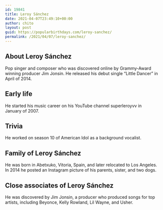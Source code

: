 ```yaml
---
id: 19841
title: Leroy Sánchez
date: 2021-04-07T23:49:10+00:00
author: chito
layout: post
guid: https://popularbirthdays.com/leroy-sanchez/
permalink: /2021/04/07/leroy-sanchez/
---
```

<!--Content-->


          
          
## About Leroy Sánchez



  Pop singer and composer who was discovered online by Grammy-Award winning producer Jim Jonsin. He released his debut single &#8220;Little Dancer&#8221; in April of 2014. 

                
                
## Early life



  He started his music career on his YouTube channel superleroyvv in January of 2007. 

                
                
## Trivia



  He worked on season 10 of American Idol as a background vocalist. 

                
                
## Family of Leroy Sánchez



  He was born in Abetxuko, Vitoria, Spain, and later relocated to Los Angeles. In 2014 he posted an Instagram picture of his parents, sister, and two dogs. 

                
                
## Close associates of Leroy Sánchez 



  He was discovered by Jim Jonsin, a producer who produced songs for top artists, including Beyonce, Kelly Rowland, Lil Wayne, and Usher. 

          
          